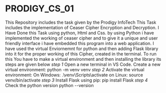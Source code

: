 # PRODIGY_CS_01
This Repository includes the task given by the Prodigy InfoTech 
This Task includes the implementation of Ceaser Cipher Encryption and Decryption. 
I Have Done this Task using python, Html and Css. by using Python i have implemented the working of ceaser cipher and to give it a unique and user friendly interface i have embedded this program into a web application.
I have used the virtual Enviornemnt for python and then adding Flask library into it for the proper working of this Cipher, created in the terminal.
To run this You have to make a virtual environment and then installing the library its steps are given below 
*step 1*
Open a new terminal in VS Code.
Create a new virtual environment:
python -m venv venv
*step 2*
Activate the virtual environment:
On Windows:
.\venv\Scripts\activate
on Linux:
source venv/bin/activate
*step 3*
Install Flask using pip:
pip install Flask
*step 4*
Check the python version 
python --version
